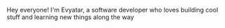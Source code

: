 Hey everyone! I'm Evyatar, a software developer who loves building cool stuff and learning new things along the way